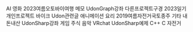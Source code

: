 AI
영화
2023여름오토바이여행
메모
UdonGraph강좌
다른프로젝트구경
2023일기
개인프로젝트
바이크
Udon관련글
애니메이션
요리
2019여름자전거국토종주
기타
내돈내산
UdonSharp강좌
게임
주식
음악
VRchat
UdonSharp예제
C++
C
자전거